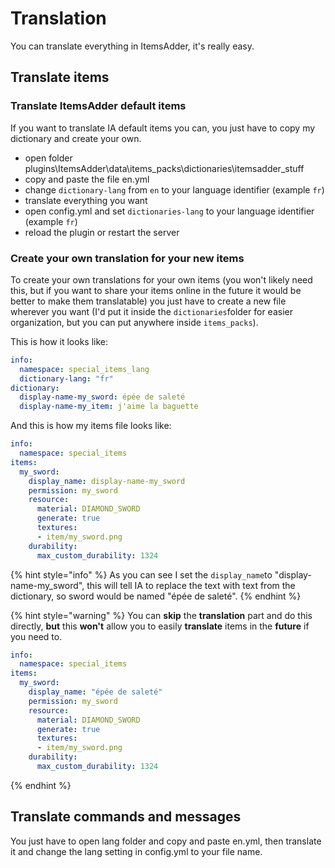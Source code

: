 # Translation

You can translate everything in ItemsAdder, it's really easy.

## Translate items

### Translate ItemsAdder default items

If you want to translate IA default items you can, you just have to copy my dictionary and create your own.

* open folder plugins\ItemsAdder\data\items\_packs\dictionaries\itemsadder\_stuff
* copy and paste the file en.yml
* change `dictionary-lang` from `en` to your language identifier \(example `fr`\)
* translate everything you want
* open config.yml and set `dictionaries-lang` to your language identifier \(example `fr`\)
* reload the plugin or restart the server

### Create your own translation for your new items

To create your own translations for your own items \(you won't likely need this, but if you want to share your items online in the future it would be better to make them translatable\) you just have to create a new file wherever you want \(I'd put it inside the `dictionaries`folder for easier organization, but you can put anywhere inside `items_packs`\).

This is how it looks like:

```yaml
info:
  namespace: special_items_lang
  dictionary-lang: "fr"
dictionary:
  display-name-my_sword: épée de saleté
  display-name-my_item: j'aime la baguette
```

And this is how my items file looks like:

```yaml
info:
  namespace: special_items
items:
  my_sword:
    display_name: display-name-my_sword
    permission: my_sword
    resource:
      material: DIAMOND_SWORD
      generate: true
      textures:
      - item/my_sword.png
    durability:
      max_custom_durability: 1324
```

{% hint style="info" %}
As you can see I set the `display_name`to "display-name-my\_sword", this will tell IA to replace the text with text from the dictionary, so sword would be named "épée de saleté".
{% endhint %}

{% hint style="warning" %}
You can **skip** the **translation** part and do this directly, **but** this **won't** allow you to easily **translate** items in the **future** if you need to.

```yaml
info:
  namespace: special_items
items:
  my_sword:
    display_name: "épée de saleté"
    permission: my_sword
    resource:
      material: DIAMOND_SWORD
      generate: true
      textures:
      - item/my_sword.png
    durability:
      max_custom_durability: 1324
```
{% endhint %}

## Translate commands and messages

You just have to open lang folder and copy and paste en.yml, then translate it and change the lang setting in config.yml to your file name.

